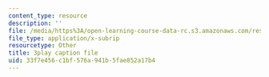```yaml
---
content_type: resource
description: ''
file: /media/https%3A/open-learning-course-data-rc.s3.amazonaws.com/res-5-0001-digital-lab-techniques-manual-spring-2007/33f7e456c1bf576a941b5fae852a17b4_7LBGQHjgHEw.vtt
file_type: application/x-subrip
resourcetype: Other
title: 3play caption file
uid: 33f7e456-c1bf-576a-941b-5fae852a17b4
---
```

